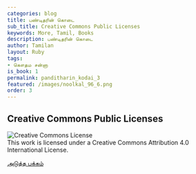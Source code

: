 ```yaml
---
categories: blog
title: பண்டிதரின் கொடை
sub_title: Creative Commons Public Licenses
keywords: More, Tamil, Books
description: பண்டிதரின் கொடை
author: Tamilan
layout: Ruby
tags:
- கௌதம சன்னா
is_book: 1
permalink: panditharin_kodai_3
featured: /images/noolkal_96_6.png
order: 3
---
```



## Creative Commons Public Licenses

![Creative Commons License](https://i.creativecommons.org/l/by/4.0/88x31.png)  
This work is licensed under a Creative Commons Attribution 4.0 International License.

[அடுத்த பக்கம்](panditharin_kodai_4)